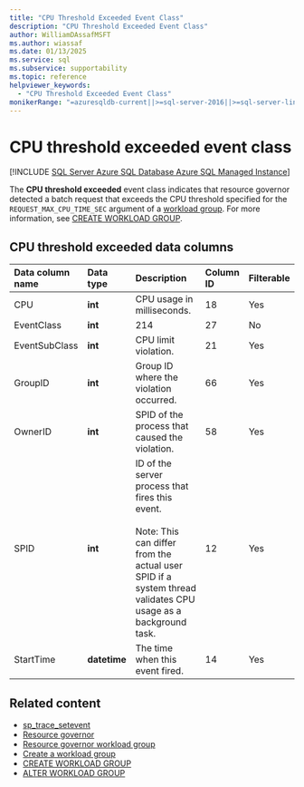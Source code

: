 ```yaml
---
title: "CPU Threshold Exceeded Event Class"
description: "CPU Threshold Exceeded Event Class"
author: WilliamDAssafMSFT
ms.author: wiassaf
ms.date: 01/13/2025
ms.service: sql
ms.subservice: supportability
ms.topic: reference
helpviewer_keywords:
  - "CPU Threshold Exceeded Event Class"
monikerRange: "=azuresqldb-current||>=sql-server-2016||>=sql-server-linux-2017||=azuresqldb-mi-current"
---
```


# CPU threshold exceeded event class

[!INCLUDE [SQL Server Azure SQL Database Azure SQL Managed Instance](../../includes/applies-to-version/sql-asdb-asdbmi.md)]

The **CPU threshold exceeded** event class indicates that resource governor detected a batch request that exceeds the CPU threshold specified for the `REQUEST_MAX_CPU_TIME_SEC` argument of a [workload group](../resource-governor/resource-governor-workload-group.md). For more information, see [CREATE WORKLOAD GROUP](../../t-sql/statements/create-workload-group-transact-sql#request_max_cpu_time_sec--value).

## CPU threshold exceeded data columns

| Data column name | Data type | Description | Column ID | Filterable |
|:--|:--|:--|:--|:--|
| CPU | **int** | CPU usage in milliseconds.| 18 | Yes |
| EventClass | **int** | 214 | 27 | No |
| EventSubClass | **int** | CPU limit violation. | 21 | Yes |
| GroupID | **int** | Group ID where the violation occurred. | 66 | Yes |
| OwnerID | **int** | SPID of the process that caused the violation. | 58 | Yes |
| SPID | **int** | ID of the server process that fires this event.<br /><br /> Note: This can differ from the actual user SPID if a system thread validates CPU usage as a background task. | 12 | Yes |
| StartTime | **datetime** | The time when this event fired. | 14 | Yes |

## Related content

- [sp_trace_setevent](../../relational-databases/system-stored-procedures/sp-trace-setevent-transact-sql.md)
- [Resource governor](../../relational-databases/resource-governor/resource-governor.md)
- [Resource governor workload group](../../relational-databases/resource-governor/resource-governor-workload-group.md)
- [Create a workload group](../../relational-databases/resource-governor/create-a-workload-group.md)
- [CREATE WORKLOAD GROUP](../statements/create-workload-group-transact-sql.md)
- [ALTER WORKLOAD GROUP](../statements/alter-workload-group-transact-sql.md)

